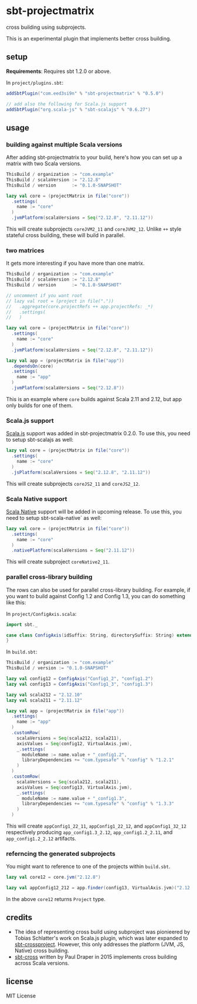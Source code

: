 sbt-projectmatrix
=================

cross building using subprojects.

This is an experimental plugin that implements better cross building.

setup
-----

**Requirements**: Requires sbt 1.2.0 or above.

In `project/plugins.sbt`:

```scala
addSbtPlugin("com.eed3si9n" % "sbt-projectmatrix" % "0.5.0")

// add also the following for Scala.js support
addSbtPlugin("org.scala-js" % "sbt-scalajs" % "0.6.27")
```

usage
-----

### building against multiple Scala versions

After adding sbt-projectmatrix to your build, here's how you can set up a matrix with two Scala versions.

```scala
ThisBuild / organization := "com.example"
ThisBuild / scalaVersion := "2.12.8"
ThisBuild / version      := "0.1.0-SNAPSHOT"

lazy val core = (projectMatrix in file("core"))
  .settings(
    name := "core"
  )
  .jvmPlatform(scalaVersions = Seq("2.12.8", "2.11.12"))
```

This will create subprojects `coreJVM2_11` and `coreJVM2_12`.
Unlike `++` style stateful cross building, these will build in parallel.

### two matrices

It gets more interesting if you have more than one matrix.

```scala
ThisBuild / organization := "com.example"
ThisBuild / scalaVersion := "2.12.8"
ThisBuild / version      := "0.1.0-SNAPSHOT"

// uncomment if you want root
// lazy val root = (project in file("."))
//   .aggregate(core.projectRefs ++ app.projectRefs: _*)
//   .settings(
//   )

lazy val core = (projectMatrix in file("core"))
  .settings(
    name := "core"
  )
  .jvmPlatform(scalaVersions = Seq("2.12.8", "2.11.12"))

lazy val app = (projectMatrix in file("app"))
  .dependsOn(core)
  .settings(
    name := "app"
  )
  .jvmPlatform(scalaVersions = Seq("2.12.8"))
```

This is an example where `core` builds against Scala 2.11 and 2.12, but app only builds for one of them.

### Scala.js support

[Scala.js](http://scala-js.org/) support was added in sbt-projectmatrix 0.2.0.
To use this, you need to setup sbt-scalajs as well:

```scala
lazy val core = (projectMatrix in file("core"))
  .settings(
    name := "core"
  )
  .jsPlatform(scalaVersions = Seq("2.12.8", "2.11.12"))
```

This will create subprojects `coreJS2_11` and `coreJS2_12`.

### Scala Native support

[Scala Native](http://scala-native.org) support will be added in upcoming release.
To use this, you need to setup sbt-scala-native` as well:

```scala
lazy val core = (projectMatrix in file("core"))
  .settings(
    name := "core"
  )
  .nativePlatform(scalaVersions = Seq("2.11.12"))
```

This will create subproject `coreNative2_11`.

### parallel cross-library building

The rows can also be used for parallel cross-library building.
For example, if you want to build against Config 1.2 and Config 1.3, you can do something like this:

In `project/ConfigAxis.scala`:

```scala
import sbt._

case class ConfigAxis(idSuffix: String, directorySuffix: String) extends VirtualAxis.WeakAxis {
}
```

In `build.sbt`:

```scala
ThisBuild / organization := "com.example"
ThisBuild / version := "0.1.0-SNAPSHOT"

lazy val config12 = ConfigAxis("Config1_2", "config1.2")
lazy val config13 = ConfigAxis("Config1_3", "config1.3")

lazy val scala212 = "2.12.10"
lazy val scala211 = "2.11.12"

lazy val app = (projectMatrix in file("app"))
  .settings(
    name := "app"
  )
  .customRow(
    scalaVersions = Seq(scala212, scala211),
    axisValues = Seq(config12, VirtualAxis.jvm),
    _.settings(
      moduleName := name.value + "_config1.2",
      libraryDependencies += "com.typesafe" % "config" % "1.2.1"
    )
  )
  .customRow(
    scalaVersions = Seq(scala212, scala211),
    axisValues = Seq(config13, VirtualAxis.jvm),
    _.settings(
      moduleName := name.value + "_config1.3",
      libraryDependencies += "com.typesafe" % "config" % "1.3.3"
    )
  )
```

This will create `appConfig1_22_11`, `appConfig1_22_12`, and `appConfig1_32_12` respectively producing `app_config1.3_2.12`, `app_config1.2_2.11`, and `app_config1.2_2.12` artifacts.

### referncing the generated subprojects

You might want to reference to one of the projects within `build.sbt`.

```scala
lazy val core12 = core.jvm("2.12.8")

lazy val appConfig12_212 = app.finder(config13, VirtualAxis.jvm)("2.12.8")
```

In the above `core12` returns `Project` type.

credits
-------

- The idea of representing cross build using subproject was pionieered by Tobias Schlatter's work on Scala.js plugin, which was later expanded to [ sbt-crossproject](https://github.com/portable-scala/sbt-crossproject). However, this only addresses the platform (JVM, JS, Native) cross building.
- [sbt-cross](https://github.com/lucidsoftware/sbt-cross) written by Paul Draper in 2015 implements cross building across Scala versions.

license
-------

MIT License
